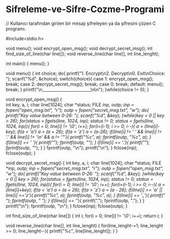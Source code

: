 # Sifreleme-ve-Sifre-Cozme-Programi

// Kullanıcı tarafından girilen bir mesajı şifreleyen ya da şifresini çözen C programı.

#include<stdio.h>

void menu();
void encrypt_open_msg();
void decrypt_secret_msg();
int find_size_of_line(char line[]);
void reverse_line(char line[], int line_lenght);
 
int main()
{
    menu();
}

void menu()
{
    int choice;
    do{
        printf("1. Encrypt\n2. Decrypt\n0. Exit\nChoice: ");
        scanf("%d", &choice);
        switch(choice){
            case 1:
                encrypt_open_msg();
                break;
            case 2:
                decrypt_secret_msg();
                break;
            case 0:
                break;
            default:
                menu();
                break;
        }
    printf("\n________________________\n\n");
    }while(choice != 0);
}

void encrypt_open_msg()
{   
    int key, a, i;
    char line[1024];
    char *status;
    FILE *inp, *outp;
    inp = fopen("open_msg.txt", "r");
    outp = fopen("secret_msg.txt", "w");
    do{
        printf("Key value between 0-26: ");
        scanf("%d", &key);
    }while(key < 0 || key > 26);
    for(status = fgets(line, 1024, inp); status != 0; status = fgets(line, 1024, inp)){
        for(i = 0; line[i] != '\0'; i++);
        for(i=(i-1); i >= 0; i--){
            a = (line[i]-key);
            if(a < 'a')
                a = (a + 26);
            if(a > 'z')
                a = (a-26);
            if(line[i] != ' ' && line[i] != '.' && line[i] != '\n' && a != '"'){
                printf("%c", a);
                fprintf(outp, "%c", a);
            }
            if(line[i] == ' '){
                printf("_");
                fprintf(outp, "_");
            }
            if(line[i] == '.'){
                printf("*");
                fprintf(outp, "*");
            }
        }
        fprintf(outp, "\n");
        printf("\n");
    }
    fclose(inp);
    fclose(outp);
}

void decrypt_secret_msg()
{
    int key, a, i;
    char line[1024];
    char *status;
    FILE *inp, *outp;
    inp = fopen("secret_msg.txt", "r");
    outp = fopen("open_msg.txt", "w");
    do{
        printf("Key value between 0-26: ");
        scanf("%d", &key);
    }while(key < 0 || key > 26);
    for(status = fgets(line, 1024, inp); status != 0; status = fgets(line, 1024, inp)){
        for(i = 0; line[i] != '\0'; i++);
        for(i=(i-1); i >= 0; i--){
            a = (line[i]+key);
            if(a < 'a')
                a = (a + 26);
            if(a > 'z')
                a = (a - 26);
            if(line[i] >= 'a' || line[i] >='z'){
                printf("%c", a);
                fprintf(outp, "%c", a);
            }
            if(line[i] == '_'){
                printf(" ");
                fprintf(outp, " ");
            }
            if(line[i] == '*'){
                printf(".");
                fprintf(outp, ".");
            }
        }
        printf("\n");
        fprintf(outp, "\n");
    }
    fclose(inp);
    fclose(outp);
}

int find_size_of_line(char line[])
{
    int i;
    for(i = 0; line[i] != '\0'; i++);
    return i;
}

void reverse_line(char line[], int line_lenght)
{
    for(line_lenght-=1; line_lenght >= 0; line_lenght--){
        printf("%c", line[line_lenght]);
    }
}
